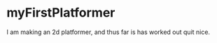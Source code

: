 myFirstPlatformer
=================

I am making an 2d platformer, and thus far is has worked out quit nice.